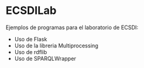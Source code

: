ECSDILab
========

Ejemplos de programas para el laboratorio de ECSDI:

* Uso de Flask
* Uso de la libreria Multiprocessing
* Uso de rdflib
* Uso de SPARQLWrapper
